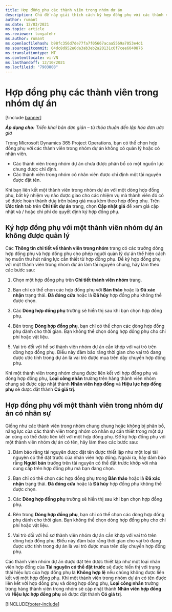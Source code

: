```yaml
---
title: Hợp đồng phụ các thành viên trong nhóm dự án
description: Chủ đề này giải thích cách ký hợp đồng phụ với các thành viên nhóm dự án trong Microsoft Dynamics 365 Project Operations.
author: rumant
ms.date: 12/03/2021
ms.topic: article
ms.reviewer: tonyafehr
ms.author: rumant
ms.openlocfilehash: b98fc356d7de77fa7f05667acaa5569a7053e4d1
ms.sourcegitcommit: 04dc8d952e6da3ab3eb2a20131c6f7cee6040876
ms.translationtype: MT
ms.contentlocale: vi-VN
ms.lasthandoff: 12/10/2021
ms.locfileid: "7903808"
---
```

# <a name="subcontracting-project-team-members"></a>Hợp đồng phụ các thành viên trong nhóm dự án

[!include [banner](../../includes/dataverse-preview.md)]

_**Áp dụng cho:** Triển khai bản đơn giản – từ thỏa thuận đến lập hóa đơn ước giá_

Trong Microsoft Dynamics 365 Project Operations, bạn có thể chọn hợp đồng phụ với các thành viên trong nhóm dự án không có quản lý hoặc có nhân viên.

- Các thành viên trong nhóm dự án chưa được phân bổ có một nguồn lực chung được chỉ định.
- Các thành viên trong nhóm có nhân viên được chỉ định một tài nguyên được đặt tên.

Khi bạn liên kết một thành viên trong nhóm dự án với một dòng hợp đồng phụ, bất kỳ nhiệm vụ nào được giao cho các nhiệm vụ mà thành viên đó có sẽ được hoàn thành dựa trên bảng giá mua kèm theo hợp đồng phụ.  Trên **Ước tính** tab trên **Chi tiết dự án** trang, chọn **Cập nhật giá** để xem giá cập nhật và / hoặc chi phí do quyết định ký hợp đồng phụ. 

## <a name="subcontracting-an-unstaffed-project-team-member"></a>Ký hợp đồng phụ với một thành viên nhóm dự án không được quản lý
Các **Thông tin chi tiết về thành viên trong nhóm** trang có các trường dòng hợp đồng phụ và hợp đồng phụ cho phép người quản lý dự án thể hiện cách họ muốn thu hút năng lực cần thiết từ hợp đồng phụ. Để ký hợp đồng phụ với một thành viên trong nhóm dự án làm tài nguyên chung, hãy làm theo các bước sau:

1.  Chọn một hợp đồng phụ trên **Chi tiết thành viên nhóm** trang.

2.  Bạn chỉ có thể chọn các hợp đồng phụ với **Bản thảo** hoặc là **Đã xác nhận** trạng thái. **Đã đóng cửa** hoặc là **Đã hủy** hợp đồng phụ không thể được chọn. 

3.  Các **Dòng hợp đồng phụ** trường sẽ hiển thị sau khi bạn chọn hợp đồng phụ.

4.  Bên trong **Dòng hợp đồng phụ**, bạn chỉ có thể chọn các dòng hợp đồng phụ dành cho thời gian. Bạn không thể chọn dòng hợp đồng phụ cho chi phí hoặc vật liệu.

5.  Vai trò đối với hồ sơ thành viên nhóm dự án cần khớp với vai trò trên dòng hợp đồng phụ. Điều này đảm bảo rằng thời gian cho vai trò đang được ước tính trong dự án là vai trò được mua trên dây chuyền hợp đồng phụ. 

Khi một thành viên trong nhóm chung được liên kết với hợp đồng phụ và dòng hợp đồng phụ, **Loại công nhân** trường trên hàng thành viên nhóm chung sẽ được cập nhật thành **Nhân viên hợp đồng** và **Hiệu lực hợp đồng phụ** sẽ được đặt thành **Có giá trị**.

## <a name="subcontracting-a-staffed-project-team-member"></a>Hợp đồng phụ với một thành viên trong nhóm dự án có nhân sự
Giống như các thành viên trong nhóm chung chung hoặc không bị phân bổ, năng lực của các thành viên trong nhóm có nhân sự cần thiết trong một dự án cũng có thể được liên kết với một hợp đồng phụ. Để ký hợp đồng phụ với một thành viên nhóm dự án có tên, hãy làm theo các bước sau:

1.  Đảm bảo rằng tài nguyên được đặt tên được thiết lập như một loại tài nguyên có thể đặt trước của nhân viên hợp đồng. Ngoài ra, hãy đảm bảo rằng **Người bán** trường trên tài nguyên có thể đặt trước khớp với nhà cung cấp trên hợp đồng phụ mà bạn đang chọn. 

2.  Bạn chỉ có thể chọn các hợp đồng phụ trong **Bản thảo** hoặc là **Đã xác nhận** trạng thái. **Đã đóng cửa** hoặc là **Đã hủy** hợp đồng phụ không thể được chọn. 

3.  Các **Dòng hợp đồng phụ** trường sẽ hiển thị sau khi bạn chọn hợp đồng phụ.

4.  Bên trong **Dòng hợp đồng phụ**, bạn chỉ có thể chọn các dòng hợp đồng phụ dành cho thời gian. Bạn không thể chọn dòng hợp đồng phụ cho chi phí hoặc vật liệu.

5.  Vai trò đối với hồ sơ thành viên nhóm dự án cần khớp với vai trò trên dòng hợp đồng phụ. Điều này đảm bảo rằng thời gian cho vai trò đang được ước tính trong dự án là vai trò được mua trên dây chuyền hợp đồng phụ. 

Các thành viên nhóm dự án được đặt tên được thiết lập như một loại nhân viên hợp đồng của **Tài nguyên có thể đặt trước** sẽ được hiển thị với trạng thái hiệu lực của hợp đồng phụ là **Không hợp lệ** nếu chúng không được liên kết với một hợp đồng phụ. Khi một thành viên trong nhóm dự án có tên được liên kết với hợp đồng phụ và dòng hợp đồng phụ, **Loại công nhân** trường trong hàng thành viên trong nhóm sẽ cập nhật thành **Nhân viên hợp đồng** và **Hiệu lực hợp đồng phụ** sẽ được đặt thành **Có giá trị**.

[!INCLUDE[footer-include](../../includes/footer-banner.md)]
